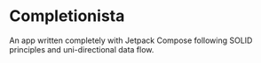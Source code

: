 # Completionista
An app written completely with Jetpack Compose following SOLID principles and uni-directional data flow.
